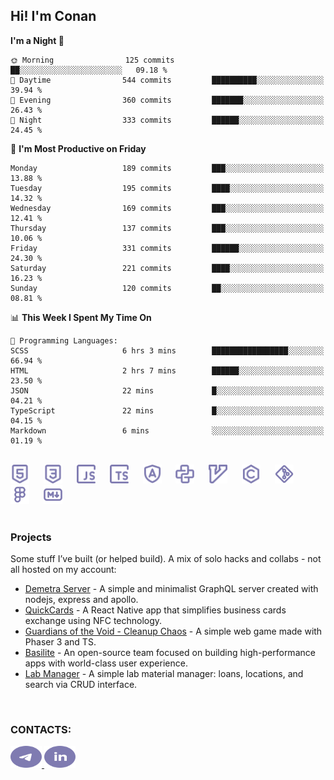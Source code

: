 ## Hi! I'm Conan

<!--START_SECTION:waka-->
**I'm a Night 🦉** 

```text
🌞 Morning                125 commits         ██░░░░░░░░░░░░░░░░░░░░░░░   09.18 % 
🌆 Daytime                544 commits         ██████████░░░░░░░░░░░░░░░   39.94 % 
🌃 Evening                360 commits         ███████░░░░░░░░░░░░░░░░░░   26.43 % 
🌙 Night                  333 commits         ██████░░░░░░░░░░░░░░░░░░░   24.45 % 
```
📅 **I'm Most Productive on Friday** 

```text
Monday                   189 commits         ███░░░░░░░░░░░░░░░░░░░░░░   13.88 % 
Tuesday                  195 commits         ████░░░░░░░░░░░░░░░░░░░░░   14.32 % 
Wednesday                169 commits         ███░░░░░░░░░░░░░░░░░░░░░░   12.41 % 
Thursday                 137 commits         ███░░░░░░░░░░░░░░░░░░░░░░   10.06 % 
Friday                   331 commits         ██████░░░░░░░░░░░░░░░░░░░   24.30 % 
Saturday                 221 commits         ████░░░░░░░░░░░░░░░░░░░░░   16.23 % 
Sunday                   120 commits         ██░░░░░░░░░░░░░░░░░░░░░░░   08.81 % 
```


📊 **This Week I Spent My Time On** 

```text
💬 Programming Languages: 
SCSS                     6 hrs 3 mins        █████████████████░░░░░░░░   66.94 % 
HTML                     2 hrs 7 mins        ██████░░░░░░░░░░░░░░░░░░░   23.50 % 
JSON                     22 mins             █░░░░░░░░░░░░░░░░░░░░░░░░   04.21 % 
TypeScript               22 mins             █░░░░░░░░░░░░░░░░░░░░░░░░   04.15 % 
Markdown                 6 mins              ░░░░░░░░░░░░░░░░░░░░░░░░░   01.19 % 
```


<!--END_SECTION:waka-->

<br>

<div align="left">
  <img src="icons/skills/html.svg" width="30" alt="html5"/>
  <img width="15"/>
  <img src="icons/skills/css.svg" width="30" alt="css"/>
  <img width="15"/>
  <img src="icons/skills/javascript.svg" width="30" alt="javascript"/>
  <img width="15"/>
  <img src="icons/skills/typescript.svg" width="30" alt="typescript"/>
  <img width="15"/>
  <img src="icons/skills/angular.svg" width="30" alt="angular"/>
  <img width="15"/>
  <img src="icons/skills/python.svg" width="30" alt="python"/>
  <img width="15"/>
  <img src="icons/skills/vim.svg" width="30" alt="vim"/>
  <img width="15"/>
  <img src="icons/skills/c.svg" width="30" alt="c"/>
  <img width="15"/>
  <img src="icons/skills/git.svg" width="30" alt="git"/>
  <img width="15"/>
  <img src="icons/skills/figma.svg" width="30" alt="figma"/>
  <img width="15"/>
  <img src="icons/skills/markdown.svg" width="30" alt="markdown"/>
</div>

<br>

### Projects
Some stuff I’ve built (or helped build). A mix of solo hacks and collabs - not all hosted on my account:
- [Demetra Server](https://github.com/demetra-project/server) -  A simple and minimalist GraphQL server created with nodejs, express and apollo.  
- [QuickCards](https://github.com/Pako3549/QuickCards) - A React Native app that simplifies business cards exchange using NFC technology.  
- [Guardians of the Void - Cleanup Chaos](https://github.com/guardians-of-the-void/cleanup-chaos) - A simple web game made with Phaser 3 and TS.  
- [Basilite](https://github.com/basilite) - An open-source team focused on building high-performance apps with world-class user experience.  
- [Lab Manager](https://github.com/blvckspider/it-lab-manager) - A simple lab material manager: loans, locations, and search via CRUD interface.

<br>

### CONTACTS:
<div align="left">
  <a href="https://t.me/gkkconan">
    <img src="icons/contacts/telegram.svg" width="50" height="35" alt="telegram"/>
  </a>
  <a href="https://www.linkedin.com/in/gkkconan">
    <img src="icons/contacts/linkedin.svg" width="50" height="35" alt="linkedin"/>
  </a>
</div>